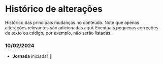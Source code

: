 # Histórico de alterações

Histórico das principais mudanças no conteúdo. Note que apenas alterações relevantes são adicionadas aqui. Eventuais pequenas correções de texto ou código, por exemplo, não serão listadas.

### 10/02/2024

- **Jornada** iniciada! :rocket: